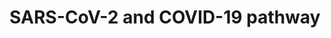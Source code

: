 ---
annotations:
- id: PW:0000013
  parent: disease pathway
  type: Pathway Ontology
  value: disease pathway
- id: DOID:0080600
  parent: disease by infectious agent
  type: Disease Ontology
  value: COVID-19
- id: DOID:0050117
  parent: disease by infectious agent
  type: Disease Ontology
  value: disease by infectious agent
authors:
- Egonw
- L Dupuis
- Evelo
- AlexanderPico
- MaintBot
- Fehrhart
- Mkutmon
- Eweitz
communities:
- COVID19
description: 'Collaborative project for curation biological processes involved in
  the COVID-19 disease after SARS-Cov-2 infection. It focuses on experimental evidence
  and plays with improved annotation of complexes and with the Evidence and Conclusion
  Ontology. The complexes link to EBI''s Complex Portal, resulting from a collaboration
  with that database at the recent online ELIXIR biohackathon. Editing this pathway
  is (at this moment) coordinated via the wikipathways.slack.com #sarscov2 channel.
  Additionally, please feel free to add suggestions to the discussion page (see the
  tab at the top of this page). The large viral Spike protein (S or surface glycoprotein)
  forms trimers. It interacts with the host''s ACE2 receptor to establish binding
  (Hoffmann et al 2020). There are suggestions for more than one cell entry mechanism,
  with the evidence for ACE2/TMPRSS2 entry being most clear now. Lack of expression
  of TMPRSS2 may explain age differences in COVID19 severity. In this mechanism, to
  enter the virus needs to be primed by the host protease TMPRSS2 that splits the
  Spike protein into 2 peptides S1 and S2. S1 contains the ACE2 receptor binding site,
  S2 binds to the host cell membrane which leads to membrane fusion, the start of
  the uptake process. The ACE2 receptor interaction was also suggested as the start
  of specific lung-damaging effects. Other human genes that may be involved in alternative
  cell uptake mechanisms include CTSL and SLC6A19.'
last-edited: 2021-12-17
ndex: cee0461a-8b6e-11eb-9e72-0ac135e8bacf
organisms:
- Homo sapiens
redirect_from:
- /index.php/Pathway:WP4846
- /instance/WP4846
revision: null
schema-jsonld:
- '@context': https://schema.org/
  '@id': https://wikipathways.github.io/pathways/WP4846.html
  '@type': Dataset
  creator:
    '@type': Organization
    name: WikiPathways
  description: 'Collaborative project for curation biological processes involved in
    the COVID-19 disease after SARS-Cov-2 infection. It focuses on experimental evidence
    and plays with improved annotation of complexes and with the Evidence and Conclusion
    Ontology. The complexes link to EBI''s Complex Portal, resulting from a collaboration
    with that database at the recent online ELIXIR biohackathon. Editing this pathway
    is (at this moment) coordinated via the wikipathways.slack.com #sarscov2 channel.
    Additionally, please feel free to add suggestions to the discussion page (see
    the tab at the top of this page). The large viral Spike protein (S or surface
    glycoprotein) forms trimers. It interacts with the host''s ACE2 receptor to establish
    binding (Hoffmann et al 2020). There are suggestions for more than one cell entry
    mechanism, with the evidence for ACE2/TMPRSS2 entry being most clear now. Lack
    of expression of TMPRSS2 may explain age differences in COVID19 severity. In this
    mechanism, to enter the virus needs to be primed by the host protease TMPRSS2
    that splits the Spike protein into 2 peptides S1 and S2. S1 contains the ACE2
    receptor binding site, S2 binds to the host cell membrane which leads to membrane
    fusion, the start of the uptake process. The ACE2 receptor interaction was also
    suggested as the start of specific lung-damaging effects. Other human genes that
    may be involved in alternative cell uptake mechanisms include CTSL and SLC6A19.'
  keywords:
  - 25HC
  - 3CL-PRO
  - 40S
  - ACAT
  - ACE2
  - 'Activation of '
  - CTSL
  - Endocytosis
  - ExoN
  - FURIN
  - HDL
  - Hijack of
  - Integrative stress
  - Membrane
  - NLRP3
  - NRP1
  - NSP3-NSP4-NSP6
  - ORF10
  - ORF14
  - ORF3a
  - ORF6
  - ORF7a
  - ORF7b
  - ORF8
  - PL2-PRO
  - Pathogenesis
  - Protein expression
  - RNA
  - S2 subunit
  - SARS-CoV-2
  - SCARB1
  - SLC6A19
  - TLR7
  - TMPRSS2
  - TMPRSS4
  - Type I interferon
  - Viral RNA synthesis
  - cholesterol
  - complex
  - dimer
  - envelope
  - fusion
  - glycoprotein
  - glycoprotein M
  - glycoprotein S
  - heparan sulfate
  - induction and
  - inflammasome
  - membrane
  - nsp1
  - nsp1-40S
  - nsp10
  - nsp12
  - nsp13
  - nsp15
  - nsp16
  - nsp2
  - nsp4
  - nsp5
  - nsp6
  - nsp7
  - nsp8
  - nsp9
  - nucleocapsid
  - orf1
  - orf1a
  - orf1ab
  - phosphoprotein
  - polymerase
  - protein
  - protein E
  - protein N
  - proteins
  - recognition complex
  - response
  - signaling
  - sphingosine
  - surface
  - trimer
  - ubiquitination
  license: CC0
  name: SARS-CoV-2 and COVID-19 pathway
seo: CreativeWork
title: SARS-CoV-2 and COVID-19 pathway
wpid: WP4846
---
